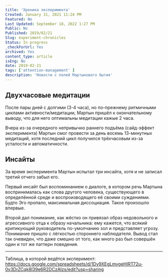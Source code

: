 ```yaml
---
title: 'Хроника эксперимента'
Created: January 31, 2021 11:24 PM
Featured: No
Last Updated: September 18, 2022 1:27 PM
Public: No
Published: 2019/02/21
Slug: experiment-chronicles
Status: In progress
_checkForUrl: Yes
archived: Yes
content_type: article
isEng: No
date: 2019-02-21
tags: ['attention-management' ]
description: 'Новости с полей Мартынового бытия'
---
```


## Двухчасовые медитации

После пары дней с долгими (3-4 часа), но по-прежнему ритмичными циклами активности/медитации, Мартын пришёл к окончательному выводу, что для него оптимальны медитации кажые 2 часа.

Вчера из-за очередного непривычно раннего подъёма (сайд-эффект эксперимента) Мартын смог провести за день восемь 13-минутных медитаций, хотя последний цикл получился трёхчасовым из-за усталости и автоматичности.

## Инсайты

За время эксперимента Мартын испытал три инсайта, хотя и не записал третий отчего забыл его.

Первый инсайт был воспоминанием о диалоге, в котором речь Мартына воспринималась как слова другого человека, существующего в определённой среде и воспроизводящего её своими суждениями. Будто Эго пропало, максимальная диссоциация. Такое произошло впервые.

Второй дал понимание, как жёстко он привязал образ недовольного и агрессивного отца к образу начальника: ему кажется, что всякий критикующий руководитель по-умолчанию зол и представляет угрозу. Понимание пришло с лёгкостью стороннего наблюдателя. Вывод стал так очевиден, что даже смешно от того, как много раз был совершён один и тот же паттерн поведения.

---

Таблица, в которой ведётся эксперимент: <https://docs.google.com/spreadsheets/d/1Dy9XEgLmvgeHIRT72u-0y3DrZCqk8l39e6R2DCzAIzs/edit?usp=sharing>